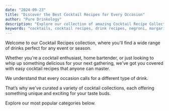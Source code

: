 ```yaml
---
date: "2024-09-23"
title: "Discover the Best Cocktail Recipes for Every Occasion"
author: "Pure Drinkology"
description: "Explore our collection of amazing Cocktail Recipe Collections"
keywords: "cocktails, cocktail recipes, drink recipes, negroni, margarita, moscow mule"
---
```


Welcome to our Cocktail Recipes collection, where you'll find a wide range of drinks perfect for any event or season. 

Whether you're a cocktail enthusiast, home bartender, or just looking to whip up something delicious for your next gathering, we've got you covered with easy cocktail recipes that anyone can master.

We understand that every occasion calls for a different type of drink. 

That’s why we've curated a variety of cocktail collections, each offering something unique and exciting for your taste buds. 

Explore our most popular categories below.
